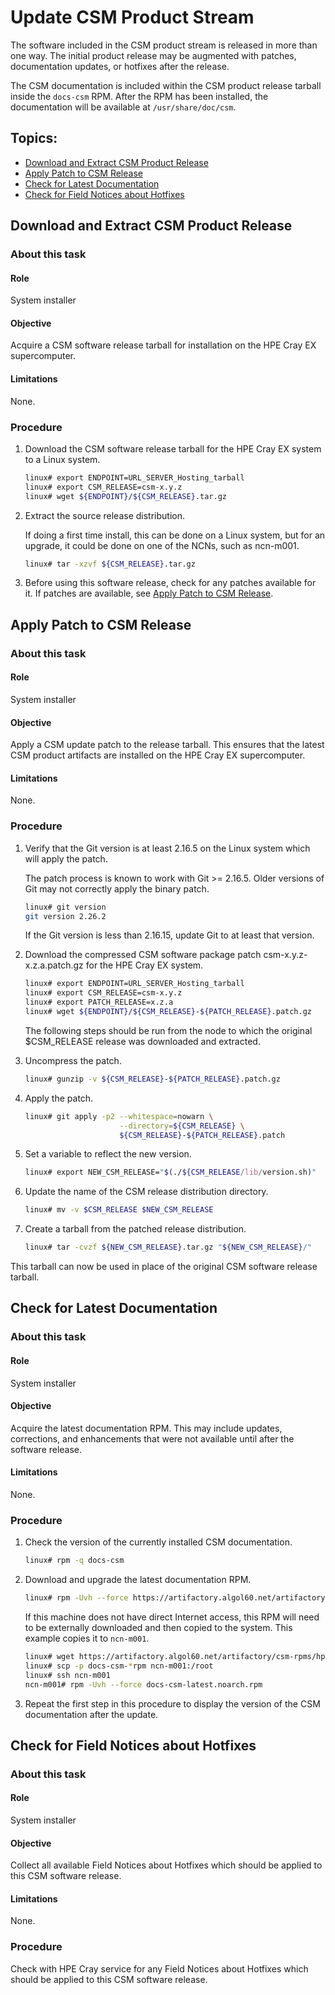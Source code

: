 # Update CSM Product Stream

The software included in the CSM product stream is released in more than one way. The initial product release may be augmented with patches, documentation updates, or hotfixes after the release.

The CSM documentation is included within the CSM product release tarball inside the `docs-csm` RPM.
After the RPM has been installed, the documentation will be available at `/usr/share/doc/csm`.

## Topics:
   * [Download and Extract CSM Product Release](#download-and-extract)
   * [Apply Patch to CSM Release](#patch)
   * [Check for Latest Documentation](#documentation)
   * [Check for Field Notices about Hotfixes](#hotfixes)

<a name="download-and-extract"></a>
## Download and Extract CSM Product Release

### About this task

#### Role
System installer

#### Objective
Acquire a CSM software release tarball for installation on the HPE Cray EX supercomputer.

#### Limitations
None.

### Procedure

   1. Download the CSM software release tarball for the HPE Cray EX system to a Linux system.

      ```bash
      linux# export ENDPOINT=URL_SERVER_Hosting_tarball
      linux# export CSM_RELEASE=csm-x.y.z
      linux# wget ${ENDPOINT}/${CSM_RELEASE}.tar.gz
      ```

   1. Extract the source release distribution.

      If doing a first time install, this can be done on a Linux system, but for an upgrade, it could be done on one of the NCNs, such as ncn-m001.

      ```bash
      linux# tar -xzvf ${CSM_RELEASE}.tar.gz
      ```

   1. Before using this software release, check for any patches available for it. If patches are available, see [Apply Patch to CSM Release](#patch).

<a name="patch"></a>
## Apply Patch to CSM Release

### About this task

#### Role
System installer

#### Objective
Apply a CSM update patch to the release tarball. This ensures that the latest CSM product artifacts are installed on the HPE Cray EX supercomputer.

#### Limitations
None.

### Procedure

   1. Verify that the Git version is at least 2.16.5 on the Linux system which will apply the patch.

      The patch process is known to work with Git >= 2.16.5. Older versions of Git may not correctly apply the
      binary patch.

      ```bash
      linux# git version
      git version 2.26.2
      ```

      If the Git version is less than 2.16.15, update Git to at least that version.

   1. Download the compressed CSM software package patch csm-x.y.z-x.z.a.patch.gz for the HPE Cray EX system.

      ```bash
      linux# export ENDPOINT=URL_SERVER_Hosting_tarball
      linux# export CSM_RELEASE=csm-x.y.z
      linux# export PATCH_RELEASE=x.z.a
      linux# wget ${ENDPOINT}/${CSM_RELEASE}-${PATCH_RELEASE}.patch.gz
      ```

      The following steps should be run from the node to which the original $CSM_RELEASE release was downloaded and extracted.

   1. Uncompress the patch.

      ```bash
      linux# gunzip -v ${CSM_RELEASE}-${PATCH_RELEASE}.patch.gz
      ```

   1. Apply the patch.

      ```bash
      linux# git apply -p2 --whitespace=nowarn \
                           --directory=${CSM_RELEASE} \
                           ${CSM_RELEASE}-${PATCH_RELEASE}.patch
      ```

   1. Set a variable to reflect the new version.

      ```bash
      linux# export NEW_CSM_RELEASE="$(./${CSM_RELEASE/lib/version.sh)"
      ```

   1. Update the name of the CSM release distribution directory.

      ```bash
      linux# mv -v $CSM_RELEASE $NEW_CSM_RELEASE
      ```

   1. Create a tarball from the patched release distribution.

      ```bash
      linux# tar -cvzf ${NEW_CSM_RELEASE}.tar.gz "${NEW_CSM_RELEASE}/"
      ```

This tarball can now be used in place of the original CSM software release tarball.

<a name="documentation"></a>
## Check for Latest Documentation

### About this task

#### Role
System installer

#### Objective
Acquire the latest documentation RPM. This may include updates, corrections, and enhancements that were not available until after the software release.

#### Limitations
None.

### Procedure

1. Check the version of the currently installed CSM documentation.

   ```bash
   linux# rpm -q docs-csm
   ```

1. Download and upgrade the latest documentation RPM.

   ```bash
   linux# rpm -Uvh --force https://artifactory.algol60.net/artifactory/csm-rpms/hpe/stable/sle-15sp2/docs-csm/1.2/noarch/docs-csm-latest.noarch.rpm
   ```

   If this machine does not have direct Internet access, this RPM will need to be externally downloaded and then copied to the system. This example copies it to `ncn-m001`.

   ```bash
   linux# wget https://artifactory.algol60.net/artifactory/csm-rpms/hpe/stable/sle-15sp2/docs-csm/1.2/noarch/docs-csm-latest.noarch.rpm
   linux# scp -p docs-csm-*rpm ncn-m001:/root
   linux# ssh ncn-m001
   ncn-m001# rpm -Uvh --force docs-csm-latest.noarch.rpm
   ```

1. Repeat the first step in this procedure to display the version of the CSM documentation after the update.

<a name="hotfixes"></a>
## Check for Field Notices about Hotfixes

### About this task

#### Role
System installer

#### Objective
Collect all available Field Notices about Hotfixes which should be applied to this CSM software release.

#### Limitations
None.

### Procedure

Check with HPE Cray service for any Field Notices about Hotfixes which should be applied to this CSM software release.


